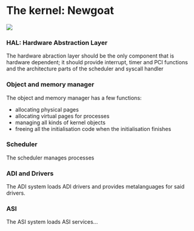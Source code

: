 # The kernel: Newgoat
<img src="../../ass-ets/kernel-map.png">

### HAL: Hardware Abstraction Layer
The hardware abraction layer should be the only component that is hardware dependent; it should provide interrupt, timer and PCI functions and the architecture parts of the scheduler and syscall handler

### Object and memory manager
The object and memory manager has a few functions: 
* allocating physical pages
* allocating virtual pages for processes
* managing all kinds of kernel objects
* freeing all the initialisation code when the initialisation finishes

### Scheduler
The scheduler manages processes

### ADI and Drivers
The ADI system loads ADI drivers and provides metalanguages for said drivers.

### ASI
The ASI system loads ASI services...